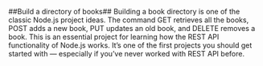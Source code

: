 ##Build a directory of books##
Building a book directory is one of the classic Node.js project ideas. The command GET retrieves all the books, POST adds a new book, PUT updates an old book, and DELETE removes a book. This is an essential project for learning how the REST API functionality of Node.js works. It’s one of the first projects you should get started with — especially if you’ve never worked with REST API before. 

